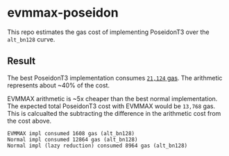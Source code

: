 # evmmax-poseidon

This repo estimates the gas cost of implementing PoseidonT3 over the `alt_bn128` curve.

## Result

The best PoseidonT3 implementation consumes [`21,124` gas](https://github.com/chancehudson/poseidon-solidity?tab=readme-ov-file#benchmark). The arithmetic represents about ~40% of the cost.

EVMMAX arithmetic is ~5x cheaper than the best normal implementation. The expected total PoseidonT3 cost with EVMMAX would be `13,768` gas. This is calcualted the subtracting the difference in the arithmetic cost from the cost above.

```
EVMMAX impl consumed 1608 gas (alt_bn128)
Normal impl consumed 12864 gas (alt_bn128)
Normal impl (lazy reduction) consumed 8964 gas (alt_bn128)
```

